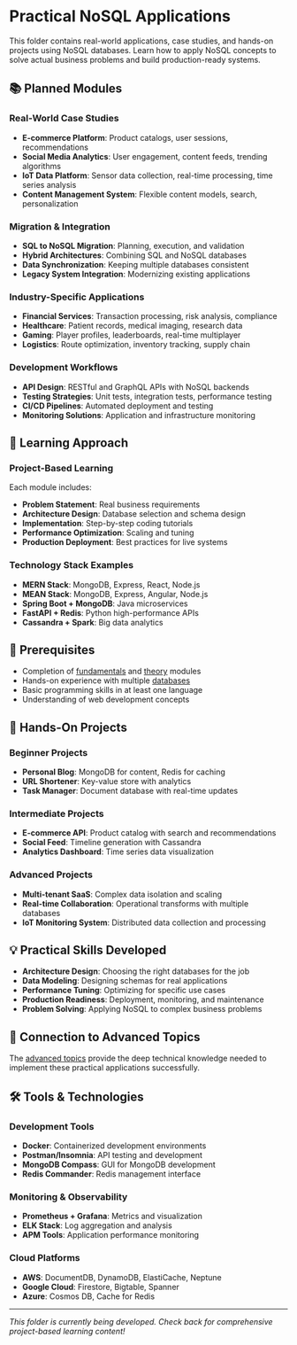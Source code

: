 # Practical NoSQL Applications

This folder contains real-world applications, case studies, and hands-on projects using NoSQL databases. Learn how to apply NoSQL concepts to solve actual business problems and build production-ready systems.

## 📚 Planned Modules

### Real-World Case Studies
- **E-commerce Platform**: Product catalogs, user sessions, recommendations
- **Social Media Analytics**: User engagement, content feeds, trending algorithms
- **IoT Data Platform**: Sensor data collection, real-time processing, time series analysis
- **Content Management System**: Flexible content models, search, personalization

### Migration & Integration
- **SQL to NoSQL Migration**: Planning, execution, and validation
- **Hybrid Architectures**: Combining SQL and NoSQL databases
- **Data Synchronization**: Keeping multiple databases consistent
- **Legacy System Integration**: Modernizing existing applications

### Industry-Specific Applications
- **Financial Services**: Transaction processing, risk analysis, compliance
- **Healthcare**: Patient records, medical imaging, research data
- **Gaming**: Player profiles, leaderboards, real-time multiplayer
- **Logistics**: Route optimization, inventory tracking, supply chain

### Development Workflows
- **API Design**: RESTful and GraphQL APIs with NoSQL backends
- **Testing Strategies**: Unit tests, integration tests, performance testing
- **CI/CD Pipelines**: Automated deployment and testing
- **Monitoring Solutions**: Application and infrastructure monitoring

## 🎯 Learning Approach

### Project-Based Learning
Each module includes:
- **Problem Statement**: Real business requirements
- **Architecture Design**: Database selection and schema design
- **Implementation**: Step-by-step coding tutorials
- **Performance Optimization**: Scaling and tuning
- **Production Deployment**: Best practices for live systems

### Technology Stack Examples
- **MERN Stack**: MongoDB, Express, React, Node.js
- **MEAN Stack**: MongoDB, Express, Angular, Node.js
- **Spring Boot + MongoDB**: Java microservices
- **FastAPI + Redis**: Python high-performance APIs
- **Cassandra + Spark**: Big data analytics

## 📖 Prerequisites

- Completion of [fundamentals](../fundamentals/) and [theory](../theory/) modules
- Hands-on experience with multiple [databases](../databases/)
- Basic programming skills in at least one language
- Understanding of web development concepts

## 🚀 Hands-On Projects

### Beginner Projects
- **Personal Blog**: MongoDB for content, Redis for caching
- **URL Shortener**: Key-value store with analytics
- **Task Manager**: Document database with real-time updates

### Intermediate Projects
- **E-commerce API**: Product catalog with search and recommendations
- **Social Feed**: Timeline generation with Cassandra
- **Analytics Dashboard**: Time series data visualization

### Advanced Projects
- **Multi-tenant SaaS**: Complex data isolation and scaling
- **Real-time Collaboration**: Operational transforms with multiple databases
- **IoT Monitoring System**: Distributed data collection and processing

## 💡 Practical Skills Developed

- **Architecture Design**: Choosing the right databases for the job
- **Data Modeling**: Designing schemas for real applications
- **Performance Tuning**: Optimizing for specific use cases
- **Production Readiness**: Deployment, monitoring, and maintenance
- **Problem Solving**: Applying NoSQL to complex business problems

## 🔗 Connection to Advanced Topics

The [advanced topics](../advanced/) provide the deep technical knowledge needed to implement these practical applications successfully.

## 🛠️ Tools & Technologies

### Development Tools
- **Docker**: Containerized development environments
- **Postman/Insomnia**: API testing and development
- **MongoDB Compass**: GUI for MongoDB development
- **Redis Commander**: Redis management interface

### Monitoring & Observability
- **Prometheus + Grafana**: Metrics and visualization
- **ELK Stack**: Log aggregation and analysis
- **APM Tools**: Application performance monitoring

### Cloud Platforms
- **AWS**: DocumentDB, DynamoDB, ElastiCache, Neptune
- **Google Cloud**: Firestore, Bigtable, Spanner
- **Azure**: Cosmos DB, Cache for Redis

---

*This folder is currently being developed. Check back for comprehensive project-based learning content!*